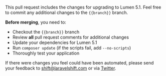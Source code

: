 This pull request includes the changes for upgrading to Lumen 5.1. Feel free to commit any additional changes to the `{{branch}}` branch.

**Before merging**, you need to:

- Checkout the `{{branch}}` branch
- Review **all** pull request comments for additional changes
- Update your dependencies for Lumen 5.1
- Run `composer update` (if the scripts fail, add `--no-scripts`)
- Thoroughly test your application

If there were changes you feel could have been automated, please send your feedback to [shift@laravelshift.com](mailto:shift@laravelshift.com) or via [Twitter](https://twitter.com/laravelshift).